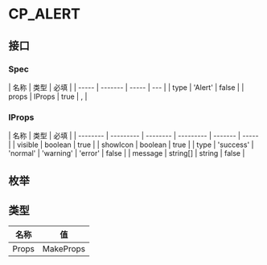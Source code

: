 # CP_ALERT

## 接口

### Spec

| 名称  | 类型    | 必填  |
| ----- | ------- | ----- | --- |
| type  | 'Alert' | false |
| props | IProps  | true  | ,   |

### IProps

| 名称     | 类型      | 必填     |
| -------- | --------- | -------- | --------- | ------- | ----- |
| visible  | boolean   | true     |
| showIcon | boolean   | true     |
| type     | 'success' | 'normal' | 'warning' | 'error' | false |
| message  | string[]  | string   | false     |

## 枚举

## 类型

| 名称  | 值              |
| ----- | --------------- |
| Props | MakeProps<Spec> |

